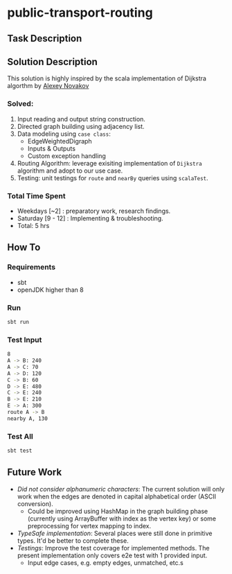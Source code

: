 # public-transport-routing

## Task Description


## Solution Description
This solution is highly inspired by the scala implementation of Dijkstra algorthm by [Alexey Novakov](https://medium.com/se-notes-by-alexey-novakov/algorithms-in-scala-dijkstra-shortest-path-78c4291dd8ab)

### Solved:
1. Input reading and output string construction.
2. Directed graph building using adjacency list.
3. Data modeling using `case class`: 
   - EdgeWeightedDigraph 
   - Inputs & Outputs
   - Custom exception handling
4. Routing Algorithm: leverage exisiting implementation of `Dijkstra` algorithm and adopt to our use case.
5. Testing: unit testings for `route` and `nearBy` queries using `scalaTest`.

### Total Time Spent
- Weekdays [~2] : preparatory work, research findings.
- Saturday [9 - 12] : Implementing & troubleshooting.
- Total: 5 hrs

## How To
### Requirements
   - sbt 
   - openJDK higher than 8

### Run 

```bash
sbt run
```

### Test Input
```bash
8
A -> B: 240
A -> C: 70
A -> D: 120
C -> B: 60
D -> E: 480
C -> E: 240
B -> E: 210
E -> A: 300
route A -> B
nearby A, 130
```

### Test All
```bash
sbt test
```

## Future Work
- *Did not consider alphanumeric characters*: The current solution will only work when the edges are denoted in capital alphabetical order (ASCII conversion).   
  - Could be improved using HashMap in the graph building phase (currently using ArrayBuffer with index as the vertex key) or some preprocessing for vertex mapping to index.
- *TypeSafe implementation*: Several places were still done in primitive types. It'd be better to complete these.
- *Testings*: Improve the test coverage for implemented methods. The present implementation only covers e2e test with 1 provided input.
  - Input edge cases, e.g. empty edges, unmatched, etc.s
